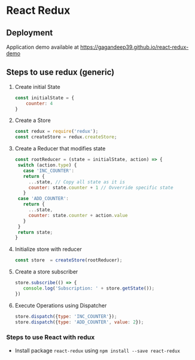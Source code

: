# React Redux

## Deployment
Application demo available at https://gagandeep39.github.io/react-redux-demo

## Steps to use redux (generic)
1. Create initial State
   ```js
   const initialState = {
       counter: 4
   }
   ```
2. Create a Store
   ```js
   const redux = require('redux');
   const createStore = redux.createStore;
   ```
3. Create a Reducer that modifies state
   ```js
   const rootReducer = (state = initialState, action) => {
    switch (action.type) {
      case 'INC_COUNTER':
      return {
        ...state, // Copy all state as it is
        counter: state.counter + 1 // Ovverride specific state 
      }
    case 'ADD_COUNTER':
      return {
        ...state,
        counter: state.counter + action.value
      }
    }
    return state;
   }
   ```
3. Initialize store with reducer
   ```js
   const store  = createStore(rootReducer);
   ```
4. Create a store subscriber
   ```js
   store.subscribe(() => {
      console.log('Subscription: ' + store.getState());
   })
   ```
5. Execute Operations using Dispatcher
   ```js
   store.dispatch({type: 'INC_COUNTER'});
   store.dispatch({type: 'ADD_COUNTER', value: 2});
   ```

### Steps to use React with redux
- Install package `react-redux` using `npm install --save react-redux`